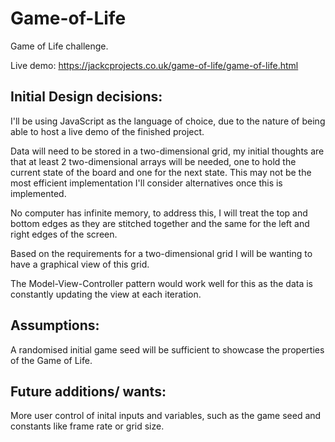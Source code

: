 # Game-of-Life

Game of Life challenge.

Live demo: https://jackcprojects.co.uk/game-of-life/game-of-life.html

## Initial Design decisions:

I'll be using JavaScript as the language of choice, due to the nature of being able to host a live demo of the finished project.

Data will need to be stored in a two-dimensional grid, my initial thoughts are that at least 2 two-dimensional arrays will be needed, one to hold the current state of the board and one for the next state.
This may not be the most efficient implementation I'll consider alternatives once this is implemented.

No computer has infinite memory, to address this, I will treat the top and bottom edges as they are stitched together and the same for the left and right edges of the screen.

Based on the requirements for a two-dimensional grid I will be wanting to have a graphical view of this grid.

The Model-View-Controller pattern would work well for this as the data is constantly updating the view at each iteration.

## Assumptions: 

A randomised initial game seed will be sufficient to showcase the properties of the Game of Life.

## Future additions/ wants:

More user control of inital inputs and variables, such as the game seed and constants like frame rate or grid size.



